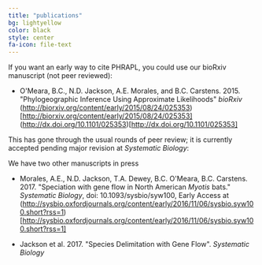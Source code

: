 ```yaml
---
title: "publications"
bg: lightyellow
color: black
style: center
fa-icon: file-text
---
```


If you want an early way to cite PHRAPL, you could use our bioRxiv manuscript (not peer reviewed):

* O'Meara, B.C., N.D. Jackson, A.E. Morales, and B.C. Carstens. 2015.  "Phylogeographic Inference Using Approximate Likelihoods" *bioRxiv* (http://biorxiv.org/content/early/2015/08/24/025353)[http://biorxiv.org/content/early/2015/08/24/025353] (http://dx.doi.org/10.1101/025353)[http://dx.doi.org/10.1101/025353]

This has gone through the usual rounds of peer review; it is currently accepted pending major revision at *Systematic Biology*:

We have two other manuscripts in press

* Morales, A.E., N.D. Jackson, T.A. Dewey, B.C. O'Meara, B.C. Carstens. 2017. "Speciation with gene flow in North American *Myotis* bats." *Systematic Biology*, doi: 10.1093/sysbio/syw100, Early Access at (http://sysbio.oxfordjournals.org/content/early/2016/11/06/sysbio.syw100.short?rss=1)[http://sysbio.oxfordjournals.org/content/early/2016/11/06/sysbio.syw100.short?rss=1]

* Jackson et al. 2017. "Species Delimitation with Gene Flow". *Systematic Biology*
